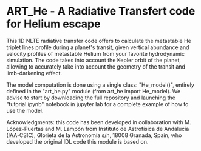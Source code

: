 # ART_He - A Radiative Transfert code for Helium escape

This 1D NLTE radiative transfer code offers to calculate the metastable He triplet lines profile during a planet's transit, given vertical abundance and velocity profiles of metastable Helium from your favorite hydrodynamic simulation. The code takes into account the Kepler orbit of the planet, allowing to accurately take into account the geometry of the transit and limb-darkening effect.

The model computation is done using a single class: "He_model()", entirely defined in the "art_he.py" module (from art_he import He_model). 
We advise to start by downloading the full repository and launching the "tutorial.ipynb" notebook in jupyter lab for a complete example of how to use the model.

Acknowledgments: this code has been developed in collaboration with M. López-Puertas and M. Lampón from Instituto de Astrofísica de Andalucía (IAA-CSIC), Glorieta de la Astronomía s/n, 18008 Granada, Spain, who developed the original IDL code this module is based on.
